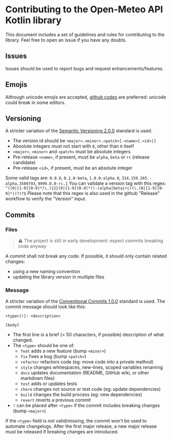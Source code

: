 # Contributing to the Open-Meteo API Kotlin library

This document includes a set of guidelines and rules for contributing to the library.
Feel free to open an issue if you have any doubts.

## Issues

Issues should be used to report bugs and request enhancements/features.

## Emojis

Although unicode emojis are accepted, [github codes](https://github.com/ikatyang/emoji-cheat-sheet/blob/master/README.md) are preferred: unicode could break in some editors.

## Versioning

A stricter variation of the [Semantic Versioning 2.0.0](https://semver.org/spec/v2.0.0.html) standard is used.

 - The version id should be `<major>.<minor>.<patch>[-<name>[.<id>]]`
 - Absolute integers must not start with `0`, other than `0` itself
 - `<major>`, `<minor>` and `<patch>` must be absolute integers
 - Pre-release `<name>`, if present, must be `alpha`, `beta` or `rc` (release candidate)
 - Pre-release `<id>`, if present, must be an absolute integer

Some valid tags are: `0.0.0`, `0.2.0-beta`, `1.0.0-alpha.0`, `314.159.265.-alpha.3589793`, `9999.0.0-rc.1`
You can validate a version tag with this regex: `^((0|[1-9][0-9]*)\.){2}(0|[1-9][0-9]*)(-(alpha|beta|rc)(\.(0|[1-9][0-9]*))?)?$`
Please note that this regex is also used in the github "Release" workflow to verify the "Version" input.

## Commits

### Files

> :warning: The project is still in early development: expect commits breaking code anyway

A commit shall not break any code. If possible, it should only contain related changes:

 - using a new naming convention
 - updating the library version in multiple files

### Message

A stricter variation of the [Conventional Commits 1.0.0](https://www.conventionalcommits.org/en/v1.0.0/) standard is used.
The commit message should look like this:
```
<type>[!]: <description>

[body]
```

 - The first line is a brief (< 50 characters, if possible) description of what changed.
 - The `<type>` should be one of:
   - `feat` adds a new feature (bump `<minor>`)
   - `fix` fixes a bug (bump `<patch>`)
   - `refactor` refactors code (eg: move code into a private method)
   - `style` changes whitespaces, new-lines, scoped variables renaming
   - `docs` updates documentation (README, GitHub wiki, or other markdown files)
   - `test` adds or updates tests
   - `chore` changes not source or test code (eg: update dependencies)
   - `build` changes the build process (eg: new dependencies)
   - `revert` reverts a previous commit
 - `!` can be placed after `<type>` if the commit includes breaking changes (bump `<major>`)

If the `<type>` field is not valid/missing, the commit won't be used to automate changelogs.
After the first major release, a new major release must be released if breaking changes are introduced.
